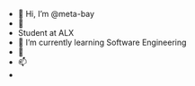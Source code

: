 - 👋 Hi, I’m @meta-bay
- 👀
-    Student at ALX
- 🌱 I’m currently learning Software Engineering
- 💞️ 
- 📫
- 

<!---
meta-bay/meta-bay is a ✨ special ✨ repository because its `README.md` (this file) appears on your GitHub profile.
You can click the Preview link to take a look at your changes.
--->
